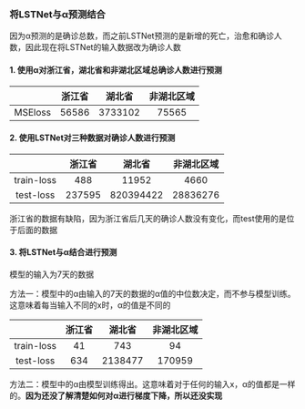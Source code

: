 ### 将LSTNet与α预测结合

因为α预测的是确诊总数，而之前LSTNet预测的是新增的死亡，治愈和确诊人数，因此现在将LSTNet的输入数据改为确诊人数

#### 1. 使用α对浙江省，湖北省和非湖北区域总确诊人数进行预测

|         | 浙江省 | 湖北省  | 非湖北区域 |
| :-----: | :----: | :-----: | :--------: |
| MSEloss | 56586  | 3733102 |   75565    |

#### 2. 使用LSTNet对三种数据对确诊人数进行预测

|            | 浙江省 |  湖北省   | 非湖北区域 |
| :--------: | :----: | :-------: | :--------: |
| train-loss |  488   |   11952   |    4660    |
| test-loss  | 237595 | 820394422 |  28836276  |

浙江省的数据有缺陷，因为浙江省后几天的确诊人数没有变化，而test使用的是位于后面的数据

#### 3. 将LSTNet与α结合进行预测

模型的输入为7天的数据

方法一：模型中的α由输入的7天的数据的α值的中位数决定，而不参与模型训练。这意味着每当输入不同的x时，α的值是不同的

|            | 浙江省 | 湖北省  | 非湖北区域 |
| :--------: | :----: | :-----: | :--------: |
| train-loss |   41   |   743   |     94     |
| test-loss  |  634   | 2138477 |   170959   |

方法二：模型中的α由模型训练得出。这意味着对于任何的输入x，α的值都是一样的。**因为还没了解清楚如何对α进行梯度下降，所以还没实现**
